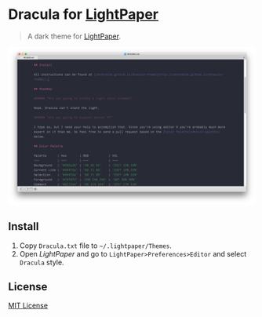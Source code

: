 # Dracula for [LightPaper](http://lightpaper.42squares.in)

> A dark theme for [LightPaper](http://lightpaper.42squares.in).

![Screenshot](./Screenshot.png)

## Install

1. Copy `Dracula.txt` file to `~/.lightpaper/Themes`.
2. Open _LightPaper_ and go to `LightPaper>Preferences>Editor` and select `Dracula` style.

## License

[MIT License](./LICENSE)
